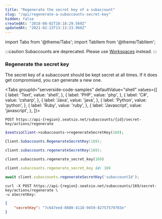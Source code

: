 ```yaml
---
title: "Regenerate the secret key of a subaccount"
slug: "/api/regenerate-a-subaccounts-secret-key"
hidden: false
createdAt: "2018-08-02T10:18:29.569Z"
updatedAt: "2021-02-23T13:13:23.966Z"
---
```


import Tabs from '@theme/Tabs';
import TabItem from '@theme/TabItem';


:::caution 
Subaccounts are deprecated. Please use [Workspaces](/docs/api/workspaces)  instead.
:::

### Regenerate the secret key

The secret key of a subaccount should be kept secret at all times. If it does get compromised, you can generate a new one. 



<Tabs 
  groupId="serverside-code-samples"
  defaultValue="shell"
  values={[
{ label: 'Text', value: 'shell', },
{ label: 'PHP', value: 'php', },
{ label: 'C#', value: 'csharp', },
{ label: 'Java', value: 'java', },
{ label: 'Python', value: 'python', },
{ label: 'Ruby', value: 'ruby', },
{ label: 'Javascript', value: 'javascript', },
]}>
<TabItem value='shell'>

```shell
POST https://api-{region}.seatsio.net/subaccounts/{id}/secret-key/actions/regenerate
```

</TabItem>
<TabItem value='php'>

```php
$seatsioClient->subaccounts->regenerateSecretKey(169);
```

</TabItem>
<TabItem value='csharp'>

```csharp
Client.Subaccounts.RegenerateSecretKey(169);
```

</TabItem>
<TabItem value='java'>

```java
client.subaccounts.regenerateSecretKey(169);
```

</TabItem>
<TabItem value='python'>

```python
client.subaccounts.regenerate_secret_key(169)
```

</TabItem>
<TabItem value='ruby'>

```ruby
client.subaccounts.regenerate_secret_key id: 169
```

</TabItem>
<TabItem value='javascript'>

```javascript
await client.subaccounts.regenerateSecretKey('subaccountId');
```

</TabItem>
</Tabs>





```shell
curl -X POST https://api-{region}.seatsio.net/subaccounts/169/secret-key/actions/regenerate \
-u aSecretKey:
```



```json
{
    "secretKey": "7c647eed-0880-4118-9459-82757579703e"
}
```

